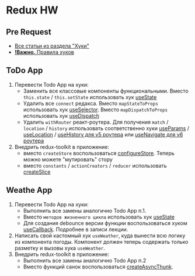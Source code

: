 # Redux HW

## Pre Request
- [Все статьи из раздела "Хуки"](https://ru.reactjs.org/docs/hooks-intro.html)
- [**!Важно.** Правила хуков](https://ru.reactjs.org/docs/hooks-rules.html)

## ToDo App
1. Перевести Todo App на хуки:
    - Заменить все классовые компоненты функциональными. Вместо `this.state` / `this.setState` использовать хук [useState](https://ru.reactjs.org/docs/hooks-state.html)
    - Удалить все `connect` редакса. Вместо `mapStateToProps` использовать хук [useSelector](https://react-redux.js.org/api/hooks#useselector). Вместо `mapDispatchToProps` использовать хук [useDispatch](https://react-redux.js.org/api/hooks#usedispatch)
    - Удалить `withRouter` реакт-роутера. Для получения `match` / `location` / `history` использовать соответственно хуки [useParams](https://v5.reactrouter.com/web/api/Hooks/useparams) / [useLocation](https://v5.reactrouter.com/web/api/Hooks/uselocation) / [useHistory для v5 роутера](https://v5.reactrouter.com/web/api/Hooks/usehistory) или [useNavigate для v6 роутера](https://reactrouter.com/docs/en/v6/api#usenavigate)
2. Внедрить redux-toolkit в приложение:
    - вместо `createStore` воспользоваться [configureStore](https://redux-toolkit.js.org/api/configureStore). Теперь можно можете "мутировать" стору
    - вместо `constants` / `actionCreators` / `reducer` использовать [createSlice](https://redux-toolkit.js.org/api/createSlice)

## Weathe App
1. Перевести Todo App на хуки:
    - Выполнить все замены аналогично Todo App п.1.
    - Вместо `методов жизненного цикла` использовать хук [useState](https://ru.reactjs.org/docs/hooks-state.html)
    - Для создания debounce версии функции воспользоваться хуком [useCallback](https://ru.reactjs.org/docs/hooks-reference.html#usecallback). Подробнее в записи лекции.
2. Написать свой кастомный хук `useWeather`, куда вынести всю логику из компонента погоды. Компонент должен теперь содержать только разметку и вызовы хука `useWeather`.
3. Внедрить redux-toolkit в приложение:
    - Выполнить все замены аналогично Todo App п.2
    - Вместо функций санок воспользоваться [createAsyncThunk](https://redux-toolkit.js.org/api/createAsyncThunk).
